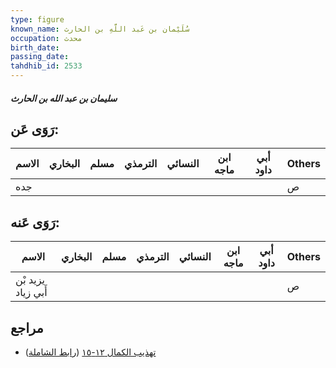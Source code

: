 ```yaml
---
type: figure
known_name: سُلَيْمان بن عَبد اللَّهِ بن الحارث
occupation: محدث
birth_date:
passing_date:
tahdhib_id: 2533
---
```

##### سليمان بن عبد الله بن الحارث

## رَوَى عَن:
| الاسم | البخاري | مسلم | الترمذي | النسائي | ابن ماجه | أبي داود | Others |
| ----- | ------- | ---- | ------- | ------- | -------- | -------- | ------ |
| جده   |         |      |         |         |          |          | ص      |
## رَوَى عَنه:
| الاسم              | البخاري | مسلم | الترمذي | النسائي | ابن ماجه | أبي داود | Others |
| ------------------ | ------- | ---- | ------- | ------- | -------- | -------- | ------ |
| يزيد بْن أَبي زياد |         |      |         |         |          |          | ص      |
## مراجع
- [تهذيب الكمال ١٢-١٥](obsidian://open?vault=Tahdhib-al-Kamal&file=Figures/٢٥٣٣-سليمان%20بن%20عبد%20الله%20بن%20الحارث) ([رابط الشاملة](https://shamela.ws/book/3722/5788))